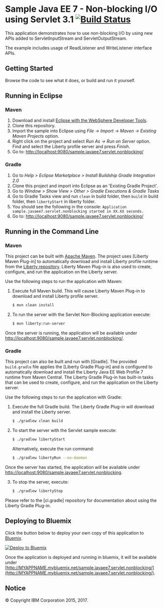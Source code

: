 
# Sample Java EE 7 - Non-blocking I/O using Servlet 3.1 [![Build Status](https://travis-ci.org/WASdev/sample.javaee7.servlet.nonblocking.svg?branch=master)](https://travis-ci.org/WASdev/sample.javaee7.servlet.nonblocking)


This application demonstrates how to use non-blocking I/O by using new APIs added to ServletInputStream and ServletOutputStream.

The example includes usage of ReadListener and WriteListener interface APIs.

## Getting Started

Browse the code to see what it does, or build and run it yourself.

## Running in Eclipse
### Maven

1. Download and install [Eclipse with the WebSphere Developer Tools](https://developer.ibm.com/wasdev/downloads/liberty-profile-using-eclipse/).
2. Clone this repository.
3. Import the sample into Eclipse using *File -> Import -> Maven -> Existing Maven Projects* option.
4. Right click on the project and select *Run As -> Run on Server* option. Find and select the Liberty profile server and press *Finish*.
5. Go to: [http://localhost:9080/sample.javaee7.servlet.nonblocking/](http://localhost:9080/sample.javaee7.servlet.nonblocking/)

### Gradle

1. Go to *Help > Eclipse Marketplace > Install Buildship Gradle Integration 2.0*
2. Clone this project and import into Eclipse as an 'Existing Gradle Project'.
3. Go to *Window > Show View > Other > Gradle Executions & Gradle Tasks*
4. Go to Gradle Tasks view and run `clean` in build folder, then `build` in build folder, then `libertyStart` in liberty folder.
5. You should see the following in the console: `Application sample.javaee7.servlet.nonblocking started in XX.XX seconds.`
6. Go to: [http://localhost:9080/sample.javaee7.servlet.nonblocking/](http://localhost:9080/sample.javaee7.servlet.nonblocking/)

## Running in the Command Line

### Maven

This project can be built with [Apache Maven](http://maven.apache.org/). The project uses [Liberty Maven Plug-in] to automatically download and install Liberty profile runtime from the [Liberty repository](https://developer.ibm.com/wasdev/downloads/). Liberty Maven Plug-in is also used to create, configure, and run the application on the Liberty server.

Use the following steps to run the application with Maven:

1. Execute full Maven build. This will cause Liberty Maven Plug-in to download and install Liberty profile server.
    ```bash
    $ mvn clean install
    ```

2. To run the server with the Servlet Non-Blocking application execute:
    ```bash
    $ mvn liberty:run-server
    ```

Once the server is running, the application will be available under [http://localhost:9080/sample.javaee7.servlet.nonblocking/](http://localhost:9080/sample.javaee7.servlet.nonblocking/).

### Gradle

This project can also be built and run with [Gradle]. The provided `build.gradle` file applies the [Liberty Gradle Plug-in] and is configured to automatically download and install the Liberty Java EE Web Profile 7 runtime from Maven Central. The Liberty Gradle Plug-in has built-in tasks that can be used to create, configure, and run the application on the Liberty server.

Use the following steps to run the application with Gradle:

1. Execute the full Gradle build. The Liberty Gradle Plug-in will download and install the Liberty server.
    ```bash
    $ ./gradlew clean build
    ```

2. To start the server with the Servlet sample execute:
    ```bash
    $ ./gradlew libertyStart
    ```

    Alternatively, execute the run command:
    ```bash
    $ ./gradlew libertyRun --no-daemon
    ```

Once the server has started, the application will be available under [http://localhost:9080/sample.javaee7.servlet.nonblocking](http://localhost:9080/sample.javaee7.servlet.nonblocking).

3. To stop the server, execute:
    ```bash
    $ ./gradlew libertyStop
    ```  

Please refer to the [ci.gradle] repository for documentation about using the Liberty Gradle Plug-in.

## Deploying to Bluemix

Click the button below to deploy your own copy of this application to [Bluemix](https://bluemix.net).

[![Deploy to Bluemix](https://bluemix.net/deploy/button.png)](https://bluemix.net/deploy?repository=https://github.com/WASdev/sample.javaee7.servlet.nonblocking)

Once the application is deployed and running in bluemix, it will be available under
[http://MYAPPNAME.mybluemix.net/sample.javaee7.servlet.nonblocking/](http://MYAPPNAME.mybluemix.net/sample.javaee7.servlet.nonblocking/).

## Notice

© Copyright IBM Corporation 2015, 2017.
